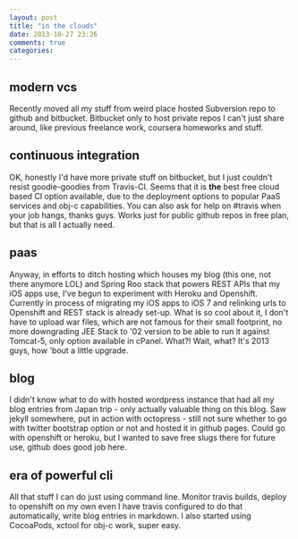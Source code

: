 ```yaml
---
layout: post
title: "in the clouds"
date: 2013-10-27 23:26
comments: true
categories: 
---
```


## modern vcs

Recently moved all my stuff from weird place hosted Subversion repo to github and bitbucket. Bitbucket only to host private repos I can't just share around, like previous freelance work, coursera homeworks and stuff. 

## continuous integration

OK, honestly I'd have more private stuff on bitbucket, but I just couldn't resist goodie-goodies from Travis-CI. Seems that it is __the__ best free cloud based CI option available, due to the deployment options to popular PaaS services and obj-c capabilities. You can also ask for help on #travis when your job hangs, thanks guys. Works just for public github repos in free plan, but that is all I actually need. 

## paas 

Anyway, in efforts to ditch hosting which houses my blog (this one, not there anymore LOL) and Spring Roo stack that powers REST APIs that my iOS apps use, I've begun to experiment with Heroku and Openshift. Currently in process of migrating my iOS apps to iOS 7 and relinking urls to Openshift and REST stack is already set-up. What is so cool about it, I don't have to upload war files, which are not famous for their small footprint, no more downgrading JEE Stack to '02 version to be able to run it against Tomcat-5, only option available in cPanel. What?! Wait, what? It's 2013 guys, how 'bout a little upgrade.

## blog

I didn't know what to do with hosted wordpress instance that had all my blog entries from Japan trip - only actually valuable thing on this blog. Saw jekyll somewhere, put in action with octopress - still not sure whether to go with twitter bootstrap option or not and hosted it in github pages. Could go with openshift or heroku, but I wanted to save free slugs there for future use, github does good job here.

## era of powerful cli

All that stuff I can do just using command line. Monitor travis builds, deploy to openshift on my own even I have travis configured to do that automatically, write blog entries in markdown. I also started using CocoaPods, xctool for obj-c work, super easy. 
